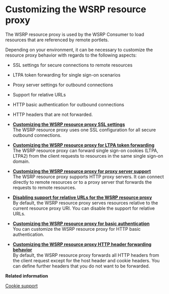 # Customizing the WSRP resource proxy

The WSRP resource proxy is used by the WSRP Consumer to load resources that are referenced by remote portlets.

Depending on your environment, it can be necessary to customize the resource proxy behavior with regards to the following aspects:

-   SSL settings for secure connections to remote resources
-   LTPA token forwarding for single sign-on scenarios
-   Proxy server settings for outbound connections
-   Support for relative URLs
-   HTTP basic authentication for outbound connections
-   HTTP headers that are not forwarded.

-   **[Customizing the WSRP resource proxy SSL settings](../admin-system/wsrpt_cons_cust_resproxy_ssl.md)**  
The WSRP resource proxy uses one SSL configuration for all secure outbound connections.
-   **[Customizing the WSRP resource proxy for LTPA token forwarding](../admin-system/wsrpt_cons_cust_resproxy_ltpa.md)**  
The WSRP resource proxy can forward single sign-on cookies \(LTPA, LTPA2\) from the client requests to resources in the same single sign-on domain.
-   **[Customizing the WSRP resource proxy for proxy server support](../admin-system/wsrpt_cons_cust_resproxy_srv.md)**  
The WSRP resource proxy supports HTTP proxy servers. It can connect directly to remote resources or to a proxy server that forwards the requests to remote resources.
-   **[Disabling support for relative URLs for the WSRP resource proxy](../admin-system/wsrpt_cons_cust_resproxy_dsbl.md)**  
By default, the WSRP resource proxy serves resources relative to the current resource proxy URI. You can disable the support for relative URLs.
-   **[Customizing the WSRP resource proxy for basic authentication](../admin-system/wsrpt_cons_cust_resproxy_basauth.md)**  
You can customize the WSRP resource proxy for HTTP basic authentication.
-   **[Customizing the WSRP resource proxy HTTP header forwarding behavior](../admin-system/wsrpt_cons_cust_resproxy_frwrd.md)**  
By default, the WSRP resource proxy forwards all HTTP headers from the client request except for the host header and cookie headers. You can define further headers that you do not want to be forwarded.


**Related information**  


[Cookie support](../admin-system/wsrpc_cookie.md)

